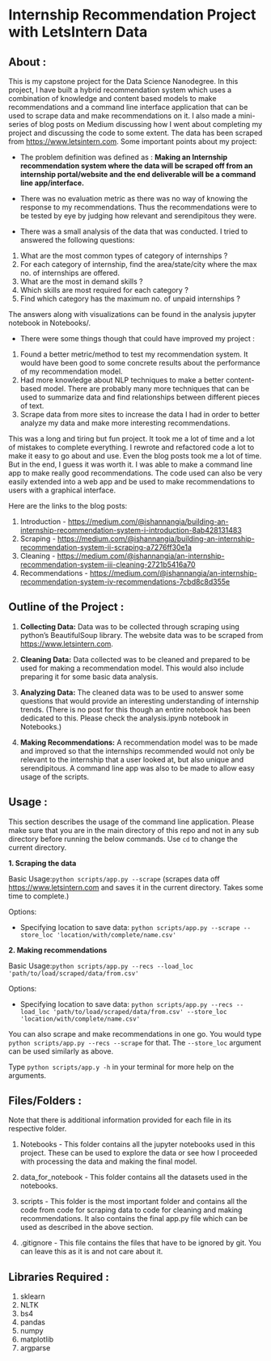 # Internship Recommendation Project with LetsIntern Data
 
## About :

This is my capstone project for the Data Science Nanodegree. In this project, I have built a hybrid recommendation system which uses a combination of knowledge and content based models to make recommendations and a command line interface application that can be used to scrape data and make recommendations on it. I also made a mini-series of blog posts on Medium discussing how I went about completing my project and discussing the code to some extent. The data has been scraped from https://www.letsintern.com. 
Some important points about my project:

* The problem definition was defined as : **Making an Internship recommendation system where the data will be scraped off from an internship portal/website and the end deliverable will be a command line app/interface.**

* There was no evaluation metric as there was no way of knowing the response to my recommendations. Thus the recommendations were to be tested by eye by judging how relevant and serendipitous they were.

* There was a small analysis of the data that was conducted. I tried to answered the following questions:
1. What are the most common types of category of internships ?
2. For each category of internship, find the area/state/city where the max no. of internships are offered.
3. What are the most in demand skills ? 
4. Which skills are most required for each category ?
5. Find which category has the maximum no. of unpaid internships ?

The answers along with visualizations can be found in the analysis jupyter notebook in Notebooks/.

* There were some things though that could have improved my project :
1. Found a better metric/method to test my recommendation system. It would have been good to some concrete results about the performance of my recommendation model.
2. Had more knowledge about NLP techniques to make a better content-based model. There are probably many more techniques that can be used to summarize data and find relationships between different pieces of text.
3. Scrape data from more sites to increase the data I had in order to better analyze my data and make more interesting recommendations.

This was a long and tiring but fun project. It took me a lot of time and a lot of mistakes to complete everything. I rewrote and refactored code a lot to make it easy to go about and use. Even the blog posts took me a lot of time. But in the end, I guess it was worth it. I was able to make a command line app to make really good recommendations. The code used can also be very easily extended into a web app and be used to make recommendations to users with a graphical interface.

Here are the links to the blog posts:
1. Introduction - https://medium.com/@ishannangia/building-an-internship-recommendation-system-i-introduction-8ab428131483
2. Scraping - https://medium.com/@ishannangia/building-an-internship-recommendation-system-ii-scraping-a7276ff30e1a
3. Cleaning - https://medium.com/@ishannangia/an-internship-recommendation-system-iii-cleaning-2721b5416a70
4. Recommendations - https://medium.com/@ishannangia/an-internship-recommendation-system-iv-recommendations-7cbd8c8d355e 

## Outline of the Project :
    
1. **Collecting Data:** Data was to be collected through scraping using python’s BeautifulSoup library. The website data was to be scraped from https://www.letsintern.com.

2. **Cleaning Data:** Data collected was to be cleaned and prepared to be used for making a recommendation model. This would also include preparing it for some basic data analysis.

3. **Analyzing Data:** The cleaned data was to be used to answer some questions that would provide an interesting understanding of internship trends. (There is no post for this though an entire notebook has been dedicated to this. Please check the analysis.ipynb notebook in Notebooks.)

4. **Making Recommendations:** A recommendation model was to be made and improved so that the internships recommended would not only be relevant to the internship that a user looked at, but also unique and serendipitous. A command line app was also to be made to allow easy usage of the scripts.

## Usage :

This section describes the usage of the command line application. Please make sure that you are in the main directory of this repo and not in any sub directory before running the below commands. Use `cd` to change the current directory.

**1. Scraping the data**

Basic Usage:`python scripts/app.py --scrape` (scrapes data off https://www.letsintern.com and saves it in the current directory. Takes some time to complete.) 

Options:
* Specifying location to save data: `python scripts/app.py --scrape --store_loc 'location/with/complete/name.csv'`

**2. Making recommendations**

Basic Usage:`python scripts/app.py --recs --load_loc 'path/to/load/scraped/data/from.csv'` 

Options:
* Specifying location to save data: `python scripts/app.py --recs --load_loc 'path/to/load/scraped/data/from.csv' --store_loc 'location/with/complete/name.csv'`

You can also scrape and make recommendations in one go. You would type `python scripts/app.py --recs --scrape` for that. The `--store_loc` argument can be used similarly as above.

Type `python scripts/app.y -h` in your terminal for more help on the arguments.

## Files/Folders :

Note that there is additional information provided for each file in its respective folder. 

1. Notebooks - This folder contains all the jupyter notebooks used in this project. These can be used to explore the data or see how I proceeded with processing the data and making the final model.

2. data\_for\_notebook - This folder contains all the datasets used in the notebooks. 

3. scripts - This folder is the most important folder and contains all the code from code for scraping data to code for cleaning and making recommendations. It also contains the final app.py file which can be used as described in the above section.

4. .gitignore - This file contains the files that have to be ignored by git. You can leave this as it is and not care about it. 

## Libraries Required :
1. sklearn
2. NLTK
3. bs4
4. pandas
5. numpy 
6. matplotlib
7. argparse
